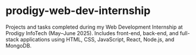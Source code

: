 # prodigy-web-dev-internship
Projects and tasks completed during my Web Development Internship at Prodigy InfoTech (May–June 2025). Includes front-end, back-end, and full-stack applications using HTML, CSS, JavaScript, React, Node.js, and MongoDB.
